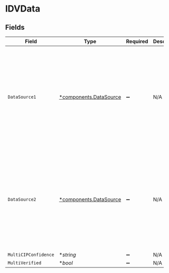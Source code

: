 # IDVData


## Fields

| Field                                                                                                                                                                                         | Type                                                                                                                                                                                          | Required                                                                                                                                                                                      | Description                                                                                                                                                                                   | Example                                                                                                                                                                                       |
| --------------------------------------------------------------------------------------------------------------------------------------------------------------------------------------------- | --------------------------------------------------------------------------------------------------------------------------------------------------------------------------------------------- | --------------------------------------------------------------------------------------------------------------------------------------------------------------------------------------------- | --------------------------------------------------------------------------------------------------------------------------------------------------------------------------------------------- | --------------------------------------------------------------------------------------------------------------------------------------------------------------------------------------------- |
| `DataSource1`                                                                                                                                                                                 | [*components.DataSource](../../models/components/datasource.md)                                                                                                                               | :heavy_minus_sign:                                                                                                                                                                            | N/A                                                                                                                                                                                           | {<br/>"address": "address",<br/>"cipConfidence": "cipConfidence",<br/>"email": "email",<br/>"identifiers": "identifiers",<br/>"name": "name",<br/>"reasonCodes": [<br/>"reasonCodes",<br/>"reasonCodes"<br/>],<br/>"verified": true<br/>} |
| `DataSource2`                                                                                                                                                                                 | [*components.DataSource](../../models/components/datasource.md)                                                                                                                               | :heavy_minus_sign:                                                                                                                                                                            | N/A                                                                                                                                                                                           | {<br/>"address": "address",<br/>"cipConfidence": "cipConfidence",<br/>"email": "email",<br/>"identifiers": "identifiers",<br/>"name": "name",<br/>"reasonCodes": [<br/>"reasonCodes",<br/>"reasonCodes"<br/>],<br/>"verified": true<br/>} |
| `MultiCIPConfidence`                                                                                                                                                                          | **string*                                                                                                                                                                                     | :heavy_minus_sign:                                                                                                                                                                            | N/A                                                                                                                                                                                           |                                                                                                                                                                                               |
| `MultiVerified`                                                                                                                                                                               | **bool*                                                                                                                                                                                       | :heavy_minus_sign:                                                                                                                                                                            | N/A                                                                                                                                                                                           |                                                                                                                                                                                               |